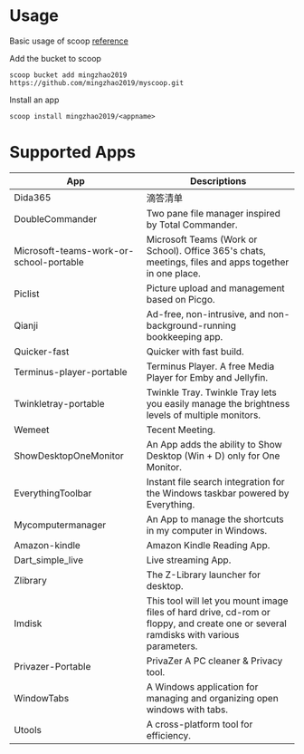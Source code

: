 # Usage
Basic usage of scoop [reference](https://alist.zmict.com/Pub-Share/Scoop.md)

Add the bucket to scoop

`scoop bucket add mingzhao2019 https://github.com/mingzhao2019/myscoop.git`

Install an app

`scoop install mingzhao2019/<appname>`


# Supported Apps

| App                                    | Descriptions                                                                                        |
|----------------------------------------|-----------------------------------------------------------------------------------------------------|
|Dida365                                 | 滴答清单                                                                                              |
|DoubleCommander                         | Two pane file manager inspired by Total Commander. |
|Microsoft-teams-work-or-school-portable | Microsoft Teams (Work or School). Office 365's chats, meetings, files and apps together in one place. |
|Piclist                                 | Picture upload and management based on Picgo. |
|Qianji                                  | Ad-free, non-intrusive, and non-background-running bookkeeping app. |
|Quicker-fast                            | Quicker with fast build. |
|Terminus-player-portable                | Terminus Player. A free Media Player for Emby and Jellyfin. |
|Twinkletray-portable                    | Twinkle Tray. Twinkle Tray lets you easily manage the brightness levels of multiple monitors. |
|Wemeet                                  | Tecent Meeting. |
|ShowDesktopOneMonitor                   | An App adds the ability to Show Desktop (Win + D) only for One Monitor. |
|EverythingToolbar                       | Instant file search integration for the Windows taskbar powered by Everything. |
|Mycomputermanager                       | An App to manage the shortcuts in my computer in Windows.|
|Amazon-kindle                           | Amazon Kindle Reading App. |
|Dart_simple_live                        | Live streaming App. |
|Zlibrary                                | The Z-Library launcher for desktop. |
|Imdisk                                  | This tool will let you mount image files of hard drive, cd-rom or floppy, and create one or several ramdisks with various parameters. |
|Privazer-Portable                       | PrivaZer A PC cleaner & Privacy tool. |
|WindowTabs                              | A Windows application for managing and organizing open windows with tabs. |
|Utools                                  | A cross-platform tool for efficiency. |
